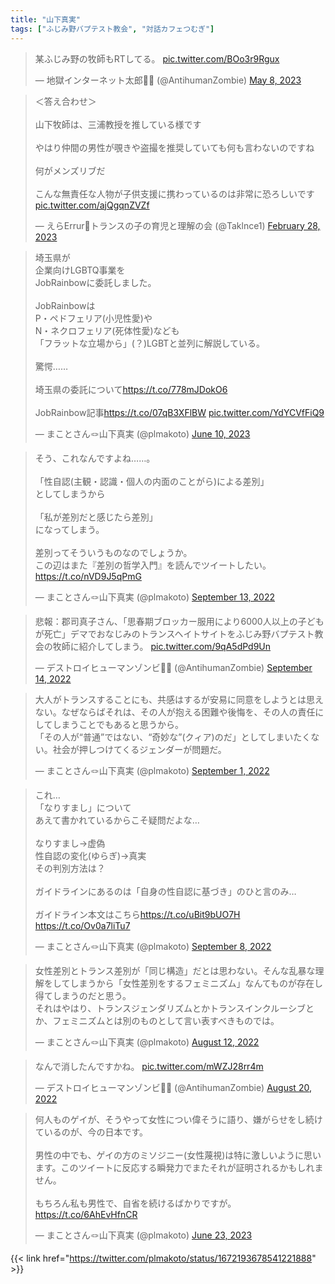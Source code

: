 ```yaml
---
title: "山下真実"
tags: ["ふじみ野バプテスト教会", "対話カフェつむぎ"]
---
```


<blockquote class="twitter-tweet"><p lang="ja" dir="ltr">某ふじみ野の牧師もRTしてる。 <a href="https://t.co/BOo3r9Rgux">pic.twitter.com/BOo3r9Rgux</a></p>&mdash; 地獄インターネット太郎🏳️‍⚧️ (@AntihumanZombie) <a href="https://twitter.com/AntihumanZombie/status/1655438834501566464?ref_src=twsrc%5Etfw">May 8, 2023</a></blockquote> <script async src="https://platform.twitter.com/widgets.js" charset="utf-8"></script> 

<blockquote class="twitter-tweet"><p lang="ja" dir="ltr">＜答え合わせ＞<br><br>山下牧師は、三浦教授を推している様です<br><br>やはり仲間の男性が覗きや盗撮を推奨していても何も言わないのですね<br><br>何がメンズリブだ<br><br>こんな無責任な人物が子供支援に携わっているのは非常に恐ろしいです <a href="https://t.co/ajQgqnZVZf">pic.twitter.com/ajQgqnZVZf</a></p>&mdash; えらErrur🌱トランスの子の育児と理解の会 (@Taklnce1) <a href="https://twitter.com/Taklnce1/status/1630450483184934912?ref_src=twsrc%5Etfw">February 28, 2023</a></blockquote> <script async src="https://platform.twitter.com/widgets.js" charset="utf-8"></script> 

<blockquote class="twitter-tweet"><p lang="ja" dir="ltr">埼玉県が<br>企業向けLGBTQ事業を<br>JobRainbowに委託しました。<br><br>JobRainbowは<br>P・ペドフェリア(小児性愛)や<br>N・ネクロフェリア(死体性愛)なども<br>「フラットな立場から」(？)LGBTと並列に解説している。<br><br>驚愕……<br><br>埼玉県の委託について<a href="https://t.co/778mJDokO6">https://t.co/778mJDokO6</a><br><br>JobRainbow記事<a href="https://t.co/07qB3XFlBW">https://t.co/07qB3XFlBW</a> <a href="https://t.co/YdYCVfFiQ9">pic.twitter.com/YdYCVfFiQ9</a></p>&mdash; まことさん🪢山下真実 (@plmakoto) <a href="https://twitter.com/plmakoto/status/1667662654838816769?ref_src=twsrc%5Etfw">June 10, 2023</a></blockquote> <script async src="https://platform.twitter.com/widgets.js" charset="utf-8"></script> 

<blockquote class="twitter-tweet"><p lang="ja" dir="ltr">そう、これなんですよね……。<br><br>「性自認(主観・認識・個人の内面のことがら)による差別」<br>としてしまうから<br><br>「私が差別だと感じたら差別」<br>になってしまう。<br><br>差別ってそういうものなのでしょうか。<br>この辺はまた『差別の哲学入門』を読んでツイートしたい。<a href="https://t.co/nVD9J5qPmG">https://t.co/nVD9J5qPmG</a></p>&mdash; まことさん🪢山下真実 (@plmakoto) <a href="https://twitter.com/plmakoto/status/1569525311066484738?ref_src=twsrc%5Etfw">September 13, 2022</a></blockquote> <script async src="https://platform.twitter.com/widgets.js" charset="utf-8"></script>

<blockquote class="twitter-tweet"><p lang="ja" dir="ltr">悲報：郡司真子さん、「思春期ブロッカー服用により6000人以上の子どもが死亡」デマでおなじみのトランスヘイトサイトをふじみ野バプテスト教会の牧師に紹介してしまう。 <a href="https://t.co/9qA5dPd9Un">pic.twitter.com/9qA5dPd9Un</a></p>&mdash; デストロイヒューマンゾンビ🏳️‍⚧️ (@AntihumanZombie) <a href="https://twitter.com/AntihumanZombie/status/1569914021402529792?ref_src=twsrc%5Etfw">September 14, 2022</a></blockquote> <script async src="https://platform.twitter.com/widgets.js" charset="utf-8"></script>

<blockquote class="twitter-tweet"><p lang="ja" dir="ltr">大人がトランスすることにも、共感はするが安易に同意をしようとは思えない。なぜならばそれは、その人が抱える困難や後悔を、その人の責任にしてしまうことでもあると思うから。<br>「その人が“普通”ではない、“奇妙な”(クィア)のだ」としてしまいたくない。社会が押しつけてくるジェンダーが問題だ。</p>&mdash; まことさん🪢山下真実 (@plmakoto) <a href="https://twitter.com/plmakoto/status/1565144715762081792?ref_src=twsrc%5Etfw">September 1, 2022</a></blockquote> <script async src="https://platform.twitter.com/widgets.js" charset="utf-8"></script>

<blockquote class="twitter-tweet"><p lang="ja" dir="ltr">これ…<br>「なりすまし」について<br>あえて書かれているからこそ疑問だよな…<br><br>なりすまし→虚偽<br>性自認の変化(ゆらぎ)→真実<br>その判別方法は？<br><br>ガイドラインにあるのは「自身の性自認に基づき」のひと言のみ…<br><br>ガイドライン本文はこちら<a href="https://t.co/uBit9bUO7H">https://t.co/uBit9bUO7H</a> <a href="https://t.co/Ov0a7liTu7">https://t.co/Ov0a7liTu7</a></p>&mdash; まことさん🪢山下真実 (@plmakoto) <a href="https://twitter.com/plmakoto/status/1567815912077795329?ref_src=twsrc%5Etfw">September 8, 2022</a></blockquote> <script async src="https://platform.twitter.com/widgets.js" charset="utf-8"></script>

<blockquote class="twitter-tweet"><p lang="ja" dir="ltr">女性差別とトランス差別が「同じ構造」だとは思わない。そんな乱暴な理解をしてしまうから「女性差別をするフェミニズム」なんてものが存在し得てしまうのだと思う。<br>それはやはり、トランスジェンダリズムとかトランスインクルーシブとか、フェミニズムとは別のものとして言い表すべきものでは。</p>&mdash; まことさん🪢山下真実 (@plmakoto) <a href="https://twitter.com/plmakoto/status/1558236455796817920?ref_src=twsrc%5Etfw">August 12, 2022</a></blockquote> <script async src="https://platform.twitter.com/widgets.js" charset="utf-8"></script>

<blockquote class="twitter-tweet"><p lang="ja" dir="ltr">なんで消したんですかね。 <a href="https://t.co/mWZJ28rr4m">pic.twitter.com/mWZJ28rr4m</a></p>&mdash; デストロイヒューマンゾンビ🏳️‍⚧️ (@AntihumanZombie) <a href="https://twitter.com/AntihumanZombie/status/1560974379529383936?ref_src=twsrc%5Etfw">August 20, 2022</a></blockquote> <script async src="https://platform.twitter.com/widgets.js" charset="utf-8"></script>

<blockquote class="twitter-tweet"><p lang="ja" dir="ltr">何人ものゲイが、そうやって女性につい偉そうに語り、嫌がらせをし続けているのが、今の日本です。<br><br>男性の中でも、ゲイの方のミソジニー(女性蔑視)は特に激しいように思います。このツイートに反応する瞬発力でまたそれが証明されるかもしれません。<br><br>もちろん私も男性で、自省を続けるばかりですが。 <a href="https://t.co/6AhEvHfnCR">https://t.co/6AhEvHfnCR</a></p>&mdash; まことさん🪢山下真実 (@plmakoto) <a href="https://twitter.com/plmakoto/status/1672193678541221888?ref_src=twsrc%5Etfw">June 23, 2023</a></blockquote> <script async src="https://platform.twitter.com/widgets.js" charset="utf-8"></script> 

{{< link href="https://twitter.com/plmakoto/status/1672193678541221888" >}}
